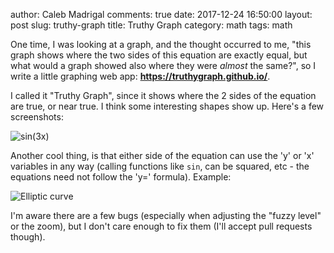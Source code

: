 author: Caleb Madrigal
comments: true
date: 2017-12-24 16:50:00
layout: post
slug: truthy-graph
title: Truthy Graph
category: math
tags: math

One time, I was looking at a graph, and the thought occurred to me, "this graph shows where the two sides of this equation are exactly equal, but what would a graph showed also where they were *almost* the same?", so I write a little graphing web app: **<https://truthygraph.github.io/>**.

I called it "Truthy Graph", since it shows where the 2 sides of the equation are true, or near true. I think some interesting shapes show up. Here's a few screenshots:

![sin(3x)](/images/truthygraph_sin.png)

Another cool thing, is that either side of the equation can use the 'y' or 'x' variables in any way (calling functions like `sin`, can be squared, etc - the equations need not follow the 'y=' formula). Example:

![Elliptic curve](/images/truthygraph_elliptic_curve.png)

I'm aware there are a few bugs (especially when adjusting the "fuzzy level" or the zoom), but I don't care enough to fix them (I'll accept pull requests though).

